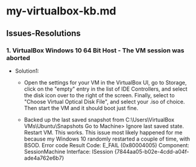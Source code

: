 # my-virtualbox-kb.md


## Issues-Resolutions 

### 1. VirtualBox Windows 10 64 Bit Host - The VM session was aborted

- Solution1:
    - Open the settings for your VM in the VirtualBox UI, go to Storage, click on the "empty" entry in the list of IDE Controllers, and select the disk icon over to the right of the screen. Finally, select to "Choose Virtual Optical Disk File", and select your .iso of choice. Then start the VM and it should boot just fine.

    - Backed up the last saved snapshot from C:\Users\\VirtualBox VMs\Ubuntu\Snapshots
      Go to Machine> Ignore last saved state.
      Restart VM.
      This works.
      This issue most likely happened for me because my Windows 10 randomly restarted a couple of time, with BSOD.
      Error code
      Result Code: E_FAIL (0x80004005)
      Component: SessionMachine
      Interface: ISession {7844aa05-b02e-4cdd-a04f-ade4a762e6b7}
